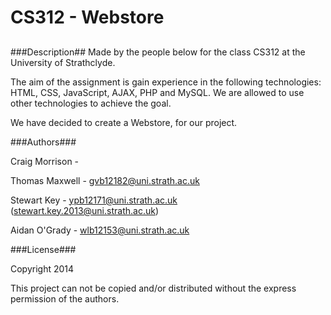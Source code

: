 CS312 - Webstore
=========
##
###Description##
Made by the people below for the class CS312 at the University of Strathclyde.

The aim of the assignment is gain experience in the following technologies: HTML, CSS, JavaScript, AJAX, PHP and MySQL. We are allowed to use other technologies to achieve the goal.

We have decided to create a Webstore, for our project.

###Authors###

Craig Morrison		-

Thomas Maxwell		- gvb12182@uni.strath.ac.uk

Stewart Key			- ypb12171@uni.strath.ac.uk (stewart.key.2013@uni.strath.ac.uk)

Aidan O'Grady		- wlb12153@uni.strath.ac.uk

###License###

Copyright 2014 

This project can not be copied and/or distributed without the express permission of the authors.
